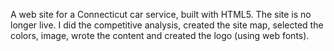 A web site for a Connecticut car service, built with HTML5. The site is no longer live.
I did the competitive analysis, created the site map, selected the colors, image, wrote the content
and created the logo (using web fonts).